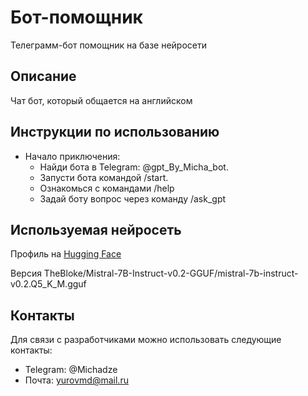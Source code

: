# Бот-помощник
 Телеграмм-бот помощник на базе нейросети


## Описание

Чат бот, который общается на английском


## Инструкции по использованию
- Начало приключения:
  - Найди бота в Telegram: @gpt_By_Micha_bot.
  - Запусти бота командой /start.
  - Ознакомься с командами /help
  - Задай боту вопрос через команду /ask_gpt


## Используемая нейросеть
Профиль на [Hugging Face](https://huggingface.co/TheBloke/Mistral-7B-Instruct-v0.2-GGUF)

Версия TheBloke/Mistral-7B-Instruct-v0.2-GGUF/mistral-7b-instruct-v0.2.Q5_K_M.gguf

## Контакты
Для связи с разработчиками можно использовать следующие контакты:

- Telegram: @Michadze
- Почта: yurovmd@mail.ru